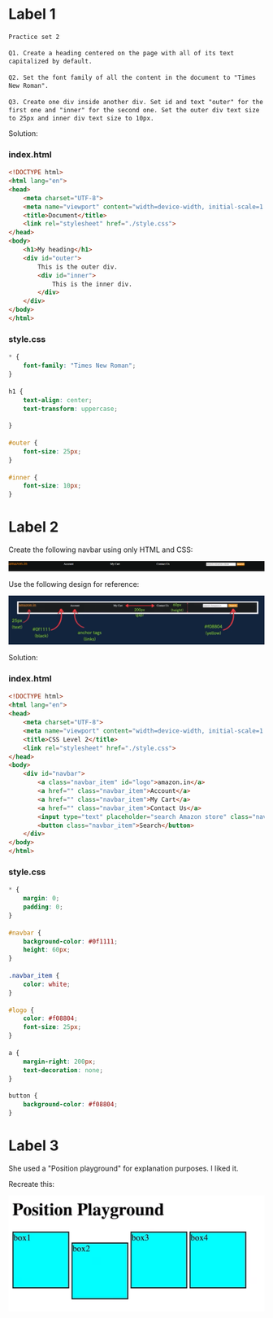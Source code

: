# Label 1

```
Practice set 2

Q1. Create a heading centered on the page with all of its text capitalized by default.

Q2. Set the font family of all the content in the document to "Times New Roman".

Q3. Create one div inside another div. Set id and text "outer" for the first one and "inner" for the second one. Set the outer div text size to 25px and inner div text size to 10px.
```

Solution:

### index.html

```html
<!DOCTYPE html>
<html lang="en">
<head>
    <meta charset="UTF-8">
    <meta name="viewport" content="width=device-width, initial-scale=1.0">
    <title>Document</title>
    <link rel="stylesheet" href="./style.css">
</head>
<body>
    <h1>My heading</h1>
    <div id="outer">
        This is the outer div.
        <div id="inner">
            This is the inner div.
        </div>
    </div>
</body>
</html>
```

### style.css

```css
* {
    font-family: "Times New Roman";
}

h1 {
    text-align: center;
    text-transform: uppercase;

}

#outer {
    font-size: 25px;
}

#inner {
    font-size: 10px;
}
```

# Label 2

Create the following navbar using only HTML and CSS:

![](./markdown-linked-images/navbar.png)

Use the following design for reference:

![](./markdown-linked-images/navbar-design.png)

Solution:

### index.html

```html
<!DOCTYPE html>
<html lang="en">
<head>
    <meta charset="UTF-8">
    <meta name="viewport" content="width=device-width, initial-scale=1.0">
    <title>CSS Level 2</title>
    <link rel="stylesheet" href="./style.css">
</head>
<body>
    <div id="navbar">
        <a class="navbar_item" id="logo">amazon.in</a>
        <a href="" class="navbar_item">Account</a>
        <a href="" class="navbar_item">My Cart</a>
        <a href="" class="navbar_item">Contact Us</a>
        <input type="text" placeholder="search Amazon store" class="navbar_item">
        <button class="navbar_item">Search</button>
    </div>
</body>
</html>
```

### style.css

```css
* {
    margin: 0;
    padding: 0;
}

#navbar {
    background-color: #0f1111;
    height: 60px;
}

.navbar_item {
    color: white;
}

#logo {
    color: #f08804;
    font-size: 25px;
}

a {
    margin-right: 200px;
    text-decoration: none;
}

button {
    background-color: #f08804;
}
```

# Label 3

She used a "Position playground" for explanation purposes. I liked it.

Recreate this:

![](./markdown-linked-images/position-playground.png)